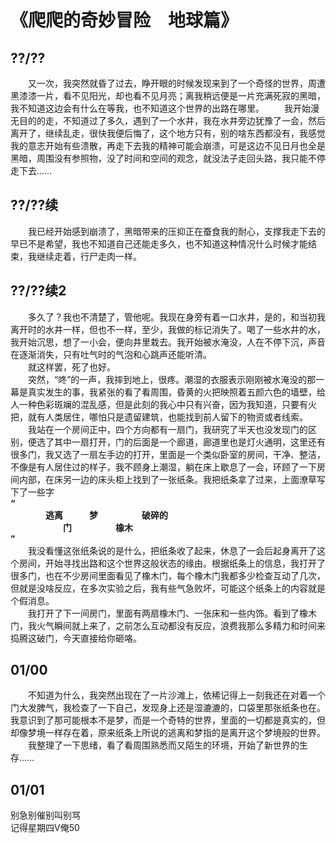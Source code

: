 # 《爬爬的奇妙冒险&emsp;地球篇》   
## ??/??   
&emsp;&emsp;又一次，我突然就昏了过去，睁开眼的时候发现来到了一个奇怪的世界，周遭黑漆漆一片，看不见阳光，却也看不见月亮；离我稍远便是一片充满死寂的黑暗，我不知道这边会有什么在等我，也不知道这个世界的出路在哪里。
&emsp;&emsp;我开始漫无目的的走，不知道过了多久，遇到了一个水井，我在水井旁边犹豫了一会，然后离开了，继续乱走，很快我便后悔了，这个地方只有，别的啥东西都没有，我感觉我的意志开始有些溃散，再走下去我的精神可能会崩溃，可是这边不见日月也全是黑暗，周围没有参照物，没了时间和空间的观念，就没法子走回头路，我只能不停走下去……

## ??/??续
&emsp;&emsp;我已经开始感到崩溃了，黑暗带来的压抑正在蚕食我的耐心，支撑我走下去的早已不是希望，我也不知道自己还能走多久，也不知道这种情况什么时候才能结束，我继续走着，行尸走肉一样。

## ??/??续2   
&emsp;&emsp;多久了？我也不清楚了，管他呢。我现在身旁有着一口水井，是的，和当初我离开时的水井一样，但也不一样，至少，我做的标记消失了。喝了一些水井的水，我开始沉思，想了一小会，便向井里栽去。我开始被水淹没，人在不停下沉，声音在逐渐消失，只有吐气时的气泡和心跳声还能听清。   
&emsp;&emsp;就这样罢，死了也好。   
&emsp;&emsp;突然，“咚”的一声，我摔到地上，很疼。潮湿的衣服表示刚刚被水淹没的那一幕是真实发生的事，我紧张的看了看周围，昏黄的火把映照着五颜六色的墙壁，给人一种色彩斑斓的混乱感，但是此刻的我心中只有兴奋，因为我知道，只要有火把，就有人类居住，哪怕只是遗留建筑，也能找到前人留下的物资或者线索。   
&emsp;&emsp;我站在一个房间正中，四个方向都有一扇门，我研究了半天也没发现门的区别，便选了其中一扇打开，门的后面是一个廊道，廊道里也是灯火通明，这里还有很多门，我又选了一扇左手边的打开，里面是一个类似卧室的房间，干净、整洁，不像是有人居住过的样子，我不顾身上潮湿，躺在床上歇息了一会，环顾了一下房间内部，在床另一边的床头柜上找到了一张纸条。我把纸条拿了过来，上面潦草写下了一些字   
<b>“</b>   
&emsp;&emsp;&emsp;&emsp;<b>逃离&emsp;&emsp;&emsp;梦&emsp;&emsp;&emsp;&emsp;&emsp;破碎的   
&emsp;&emsp;&emsp;&emsp;&emsp;&emsp;门&emsp;&emsp;&emsp;&emsp;&emsp;橡木</b>   
<b>”</b>   
&emsp;&emsp;我没看懂这张纸条说的是什么，把纸条收了起来，休息了一会后起身离开了这个房间，开始寻找出路和这个世界这般状态的缘由。根据纸条上的信息，我打开了很多门，也在不少房间里面看见了橡木门，每个橡木门我都多少检查互动了几次，但就是没啥反应，在多次实验之后，我有些气急败坏，可能这个纸条上的内容就是个假消息。   
&emsp;&emsp;我打开了下一间房门，里面有两扇橡木门、一张床和一些内饰。看到了橡木门，我火气瞬间就上来了，之前怎么互动都没有反应，浪费我那么多精力和时间来捣腾这破门，今天直接给你砸咯。   

## 01/00   
&emsp;&emsp;不知道为什么，我突然出现在了一片沙滩上，依稀记得上一刻我还在对着一个门大发脾气，我检查了一下自己，发现身上还是湿漉漉的，口袋里那张纸条也在。我意识到了那可能根本不是梦，而是一个奇特的世界，里面的一切都是真实的，但却像梦境一样存在着，原来纸条上所说的逃离和梦指的是离开这个梦境般的世界。   
&emsp;&emsp;我整理了一下思绪，看了看周围熟悉而又陌生的环境，开始了新世界的生存……   

## 01/01
别急别催别叫别骂   
记得星期四V俺50
